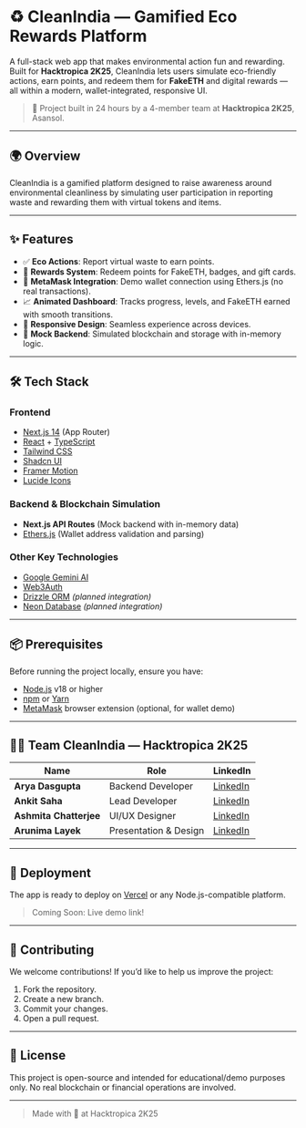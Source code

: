 # ♻️ CleanIndia — Gamified Eco Rewards Platform

A full-stack web app that makes environmental action fun and rewarding. Built for **Hacktropica 2K25**, CleanIndia lets users simulate eco-friendly actions, earn points, and redeem them for **FakeETH** and digital rewards — all within a modern, wallet-integrated, responsive UI.

> 🚀 Project built in 24 hours by a 4-member team at **Hacktropica 2K25**, Asansol.

---

## 🌍 Overview

CleanIndia is a gamified platform designed to raise awareness around environmental cleanliness by simulating user participation in reporting waste and rewarding them with virtual tokens and items.

---

## ✨ Features

- ✅ **Eco Actions**: Report virtual waste to earn points.
- 🎁 **Rewards System**: Redeem points for FakeETH, badges, and gift cards.
- 🦊 **MetaMask Integration**: Demo wallet connection using Ethers.js (no real transactions).
- 📈 **Animated Dashboard**: Tracks progress, levels, and FakeETH earned with smooth transitions.
- 📱 **Responsive Design**: Seamless experience across devices.
- 💾 **Mock Backend**: Simulated blockchain and storage with in-memory logic.

---

## 🛠️ Tech Stack

### Frontend
- [Next.js 14](https://nextjs.org/) (App Router)
- [React](https://react.dev/) + [TypeScript](https://www.typescriptlang.org/)
- [Tailwind CSS](https://tailwindcss.com/)
- [Shadcn UI](https://ui.shadcn.com/)
- [Framer Motion](https://www.framer.com/motion/)
- [Lucide Icons](https://lucide.dev/)

### Backend & Blockchain Simulation
- **Next.js API Routes** (Mock backend with in-memory data)
- [Ethers.js](https://docs.ethers.org/) (Wallet address validation and parsing)

### Other Key Technologies
- [Google Gemini AI](https://ai.google.dev/)
- [Web3Auth](https://web3auth.io/)
- [Drizzle ORM](https://orm.drizzle.team/) *(planned integration)*
- [Neon Database](https://neon.tech/) *(planned integration)*

---

## 📦 Prerequisites

Before running the project locally, ensure you have:

- [Node.js](https://nodejs.org/) v18 or higher
- [npm](https://www.npmjs.com/) or [Yarn](https://yarnpkg.com/)
- [MetaMask](https://metamask.io/) browser extension (optional, for wallet demo)

---

## 🧑‍💻 Team CleanIndia — Hacktropica 2K25

| Name                | Role                 | LinkedIn                                                                 |
|---------------------|----------------------|--------------------------------------------------------------------------|
| **Arya Dasgupta**   | Backend Developer    | [LinkedIn](https://www.linkedin.com/in/aryadasgupta2004/)                |
| **Ankit Saha**      | Lead Developer       | [LinkedIn](https://www.linkedin.com/in/ankit-saha09/)                    |
| **Ashmita Chatterjee** | UI/UX Designer   | [LinkedIn](https://www.linkedin.com/in/ashmita-chatterjee-62272628b/)   |
| **Arunima Layek**   | Presentation & Design| [LinkedIn](https://www.linkedin.com/in/arunima-layek-619755355/)         |

---

## 🚀 Deployment

The app is ready to deploy on [Vercel](https://vercel.com/) or any Node.js-compatible platform.

> Coming Soon: Live demo link!

---

## 🤝 Contributing

We welcome contributions! If you’d like to help us improve the project:

1. Fork the repository.
2. Create a new branch.
3. Commit your changes.
4. Open a pull request.

---

## 📄 License

This project is open-source and intended for educational/demo purposes only. No real blockchain or financial operations are involved.

---

> Made with 💚 at Hacktropica 2K25
